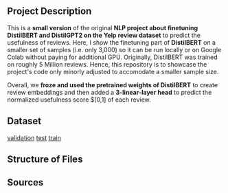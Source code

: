 ## Project Description
This is a **small version** of the original **NLP project about finetuning DistilBERT and DistilGPT2 on the Yelp review dataset** to predict the usefulness of reviews. Here, I show the finetuning part of **DistilBERT** on a smaller set of samples (i.e. only 3,000) so it can be run locally or on Google Colab without paying for additional GPU. Originally, DistilBERT was trained on roughly 5 Million reviews. Hence, this repository is to showcase the project's code only minorly adjusted to accomodate a smaller sample size. 

Overall, we **froze and used the pretrained weights of DistilBERT** to create review embeddings and then added a **3-linear-layer head** to predict the normalized usefulness score $[0,1] of each review. 

## Dataset
[validation](https://drive.google.com/file/d/1-0qgoygEN2Vd6U459-tmfQPu4r22B44q/view?usp=sharing) [test](https://drive.google.com/file/d/1-1eY1-sr3lTD_n5PEKICJaxSEy9jAjvJ/view?usp=sharing) [train](https://drive.google.com/file/d/13TaI26C05wC3Sim87trsTZXYJoEcw7z6/view?usp=sharing)
## Structure of Files

## Sources
